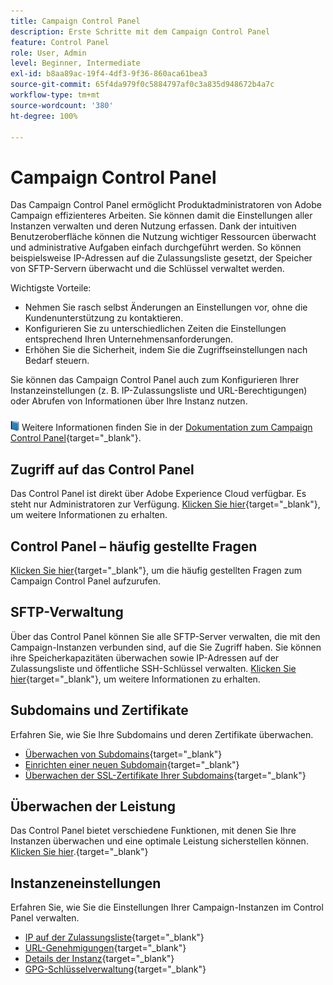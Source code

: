 ```yaml
---
title: Campaign Control Panel
description: Erste Schritte mit dem Campaign Control Panel
feature: Control Panel
role: User, Admin
level: Beginner, Intermediate
exl-id: b8aa89ac-19f4-4df3-9f36-860aca61bea3
source-git-commit: 65f4da979f0c5884797af0c3a835d948672b4a7c
workflow-type: tm+mt
source-wordcount: '380'
ht-degree: 100%

---
```


# Campaign Control Panel

Das Campaign Control Panel ermöglicht Produktadministratoren von Adobe Campaign effizienteres Arbeiten. Sie können damit die Einstellungen aller Instanzen verwalten und deren Nutzung erfassen. Dank der intuitiven Benutzeroberfläche können die Nutzung wichtiger Ressourcen überwacht und administrative Aufgaben einfach durchgeführt werden. So können beispielsweise IP-Adressen auf die Zulassungsliste gesetzt, der Speicher von SFTP-Servern überwacht und die Schlüssel verwaltet werden.

Wichtigste Vorteile:

* Nehmen Sie rasch selbst Änderungen an Einstellungen vor, ohne die Kundenunterstützung zu kontaktieren.
* Konfigurieren Sie zu unterschiedlichen Zeiten die Einstellungen entsprechend Ihren Unternehmensanforderungen.
* Erhöhen Sie die Sicherheit, indem Sie die Zugriffseinstellungen nach Bedarf steuern.

Sie können das Campaign Control Panel auch zum Konfigurieren Ihrer Instanzeinstellungen (z. B. IP-Zulassungsliste und URL-Berechtigungen) oder Abrufen von Informationen über Ihre Instanz nutzen.

![](../assets/do-not-localize/book.png) Weitere Informationen finden Sie in der [Dokumentation zum Campaign Control Panel](https://experienceleague.adobe.com/docs/control-panel/using/control-panel-home.html?lang=de){target="_blank"}.

## Zugriff auf das Control Panel

Das Control Panel ist direkt über Adobe Experience Cloud verfügbar. Es steht nur Administratoren zur Verfügung. [Klicken Sie hier](https://experienceleague.adobe.com/docs/control-panel/using/discover-control-panel/accessing-control-panel.html?lang=de){target="_blank"}, um weitere Informationen zu erhalten.

## Control Panel – häufig gestellte Fragen

[Klicken Sie hier](https://experienceleague.adobe.com/docs/control-panel/using/faq.html?lang=de#control-panel){target="_blank"}, um die häufig gestellten Fragen zum Campaign Control Panel aufzurufen.

## SFTP-Verwaltung

Über das Control Panel können Sie alle SFTP-Server verwalten, die mit den Campaign-Instanzen verbunden sind, auf die Sie Zugriff haben. Sie können ihre Speicherkapazitäten überwachen sowie IP-Adressen auf der Zulassungsliste und öffentliche SSH-Schlüssel verwalten. [Klicken Sie hier](https://experienceleague.adobe.com/docs/control-panel/using/sftp-management/about-sftp-management.html?lang=de#sftp-management){target="_blank"}, um weitere Informationen zu erhalten.

## Subdomains und Zertifikate

Erfahren Sie, wie Sie Ihre Subdomains und deren Zertifikate überwachen.

* [Überwachen von Subdomains](https://experienceleague.adobe.com/docs/control-panel/using/subdomains-and-certificates/monitoring-subdomains.html?lang=de){target="_blank"}
* [Einrichten einer neuen Subdomain](https://experienceleague.adobe.com/docs/control-panel/using/subdomains-and-certificates/setting-up-new-subdomain.html?lang=de){target="_blank"}
* [Überwachen der SSL-Zertifikate Ihrer Subdomains](https://experienceleague.adobe.com/docs/control-panel/using/subdomains-and-certificates/monitoring-ssl-certificates.html?lang=de){target="_blank"}

## Überwachen der Leistung

Das Control Panel bietet verschiedene Funktionen, mit denen Sie Ihre Instanzen überwachen und eine optimale Leistung sicherstellen können. [Klicken Sie hier](https://experienceleague.adobe.com/docs/control-panel/using/performance-monitoring/about-performance-monitoring.html?lang=de).{target="_blank"}


## Instanzeneinstellungen

Erfahren Sie, wie Sie die Einstellungen Ihrer Campaign-Instanzen im Control Panel verwalten.
* [IP auf der Zulassungsliste](https://experienceleague.adobe.com/docs/control-panel/using/instances-settings/ip-allow-listing-instance-access.html?lang=de){target="_blank"}
* [URL-Genehmigungen](https://experienceleague.adobe.com/docs/control-panel/using/instances-settings/url-permissions.html?lang=de){target="_blank"}
* [Details der Instanz](https://experienceleague.adobe.com/docs/control-panel/using/instances-settings/instance-details.html?lang=de){target="_blank"}
* [GPG-Schlüsselverwaltung](https://experienceleague.adobe.com/docs/control-panel/using/instances-settings/gpg-keys-management.html?lang=de){target="_blank"}
